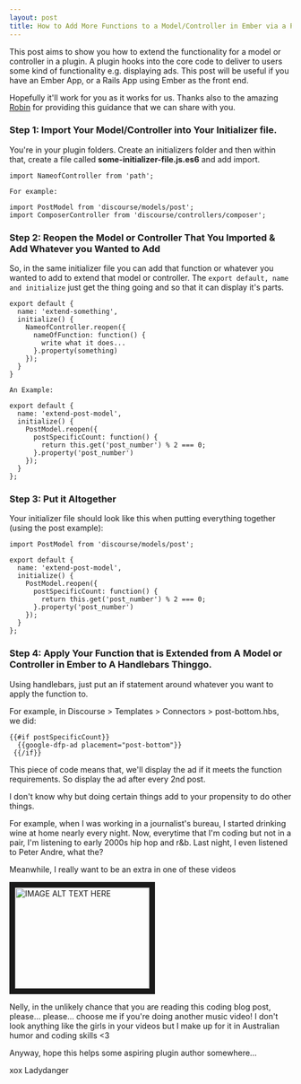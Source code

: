 ```yaml
---
layout: post
title: How to Add More Functions to a Model/Controller in Ember via a Plugin in 4 Steps
---
```


This post aims to show you how to extend the functionality for a model or controller in a plugin.  A plugin hooks into the core code to deliver to users some kind of functionality e.g. displaying ads.
This post will be useful if you have an Ember App, or a Rails App using Ember as the front end.  

Hopefully it'll work for you as it works for us.  Thanks also to the amazing [Robin](https://twitter.com/eviltrout) for providing this guidance that we can share with you.

### Step 1: Import Your Model/Controller into Your Initializer file.

You're in your plugin folders.
Create an initializers folder and then within that, create a file called **some-initializer-file.js.es6** and add import.

```
import NameofController from 'path';

For example:

import PostModel from 'discourse/models/post';
import ComposerController from 'discourse/controllers/composer';
```

### Step 2: Reopen the Model or Controller That You Imported & Add Whatever you Wanted to Add

So, in the same initializer file you can add that function or whatever you wanted to add to extend that model or controller.
The ```export default, name and initialize``` just get the thing going and so that it can display it's parts.

```
export default {
  name: 'extend-something',
  initialize() {
    NameofController.reopen({
      nameOfFunction: function() {
        write what it does...
      }.property(something)
    });
  }
}

An Example:

export default {
  name: 'extend-post-model',
  initialize() {
  	PostModel.reopen({
  	  postSpecificCount: function() {
   	    return this.get('post_number') % 2 === 0; 
  	  }.property('post_number')
  	});
  }
};

```

### Step 3: Put it Altogether

Your initializer file should look like this when putting everything together (using the post example):

```
import PostModel from 'discourse/models/post';

export default {
  name: 'extend-post-model',
  initialize() {
  	PostModel.reopen({
  	  postSpecificCount: function() {
   	    return this.get('post_number') % 2 === 0; 
  	  }.property('post_number')
  	});
  }
};
```

### Step 4: Apply Your Function that is Extended from A Model or Controller in Ember to A Handlebars Thinggo.

Using handlebars, just put an if statement around whatever you want to apply the function to.

For example, in Discourse > Templates > Connectors > post-bottom.hbs, we did:

```
{{#if postSpecificCount}}
  {{google-dfp-ad placement="post-bottom"}}
 {{/if}}
```

This piece of code means that, we'll display the ad if it meets the function requirements.  So display the ad after every 2nd post.

I don't know why but doing certain things add to your propensity to do other things.

For example, when I was working in a journalist's bureau, I started drinking wine at home nearly every night.
Now, everytime that I'm coding but not in a pair, I'm listening to early 2000s hip hop and r&b.  Last night, I even listened to Peter Andre, what the?

Meanwhile, I really want to be an extra in one of these videos 

<a href="http://www.youtube.com/watch?feature=player_embedded&v=GeZZr_p6vB8
" target="_blank"><img src="http://img.youtube.com/vi/GeZZr_p6vB8/0.jpg" 
alt="IMAGE ALT TEXT HERE" width="240" height="180" border="10" /></a>

Nelly, in the unlikely chance that you are reading this coding blog post, please... please... choose me if you're doing another music video!  I don't look anything like the girls in your videos but I make up for it in Australian humor and coding skills <3

Anyway, hope this helps some aspiring plugin author somewhere...

xox Ladydanger

